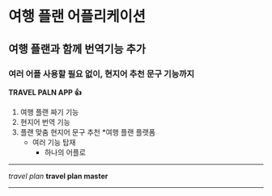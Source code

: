# 여행 플랜 어플리케이션
## 여행 플랜과 함께 번역기능 추가
### 여러 어플 사용할 필요 없이, 현지어 추천 문구 기능까지
**TRAVEL PALN APP :+1:**
1. 여행 플랜 짜기 기능
2. 현지어 번역 기능
3. 플랜 맞춤 현지어 문구 추천
 *여행 플랜 플랫폼
    + 여러 기능 탑재
       - 하나의 어플로

<hr/>

_travel plan_
__travel plan master__

<hr/>
